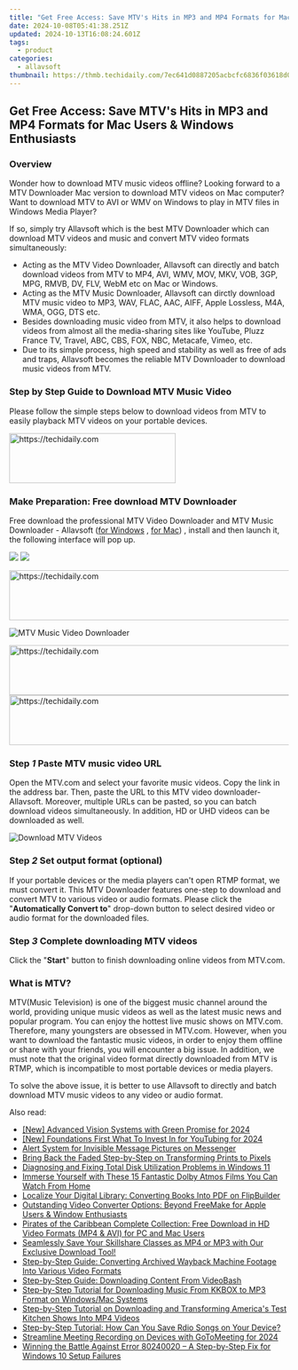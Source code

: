 ```yaml
---
title: "Get Free Access: Save MTV's Hits in MP3 and MP4 Formats for Mac Users & Windows Enthusiasts"
date: 2024-10-08T05:41:38.251Z
updated: 2024-10-13T16:08:24.601Z
tags:
  - product
categories:
  - allavsoft
thumbnail: https://thmb.techidaily.com/7ec641d0887205acbcfc6836f03618d0eee863811c5fb186d0f0c958e752d87a.jpg
---
```


## Get Free Access: Save MTV's Hits in MP3 and MP4 Formats for Mac Users & Windows Enthusiasts

### Overview

Wonder how to download MTV music videos offline? Looking forward to a MTV Downloader Mac version to download MTV videos on Mac computer? Want to download MTV to AVI or WMV on Windows to play in MTV files in Windows Media Player?

If so, simply try Allavsoft which is the best MTV Downloader which can download MTV videos and music and convert MTV video formats simultaneously:

* Acting as the MTV Video Downloader, Allavsoft can directly and batch download videos from MTV to MP4, AVI, WMV, MOV, MKV, VOB, 3GP, MPG, RMVB, DV, FLV, WebM etc on Mac or Windows.
* Acting as the MTV Music Downloader, Allavsoft can dirctly download MTV music video to MP3, WAV, FLAC, AAC, AIFF, Apple Lossless, M4A, WMA, OGG, DTS etc.
* Besides downloading music video from MTV, it also helps to download videos from almost all the media-sharing sites like YouTube, Pluzz France TV, Travel, ABC, CBS, FOX, NBC, Metacafe, Vimeo, etc.
* Due to its simple process, high speed and stability as well as free of ads and traps, Allavsoft becomes the reliable MTV Downloader to download music videos from MTV.

### Step by Step Guide to Download MTV Music Video

Please follow the simple steps below to download videos from MTV to easily playback MTV videos on your portable devices.

<!-- affiliate ads begin -->
<a href="https://wigfever.sjv.io/c/5597632/2005196/22899" target="_top" id="2005196">
  <img src="//a.impactradius-go.com/display-ad/22899-2005196" border="0" alt="https://techidaily.com" width="300" height="90"/>
</a>
<img height="0" width="0" src="https://wigfever.sjv.io/i/5597632/2005196/22899" style="position:absolute;visibility:hidden;" border="0" />
<!-- affiliate ads end -->

### Make Preparation: Free download MTV Downloader

Free download the professional MTV Video Downloader and MTV Music Downloader - Allavsoft ([for Windows](https://tools.techidaily.com/allavsoft/products/) , [for Mac](https://tools.techidaily.com/allavsoft/products/)) , install and then launch it, the following interface will pop up.

[![](https://www.allavsoft.com/how-to/../images/how-to/free-download-win.jpg)](https://tools.techidaily.com/allavsoft/products/) [![](https://www.allavsoft.com/how-to/../images/how-to/free-download-mac.jpg)](https://tools.techidaily.com/allavsoft/products/)

<!-- affiliate ads begin -->
<a href="https://appsumo.8odi.net/c/5597632/2123726/7443" target="_top" id="2123726">
  <img src="//a.impactradius-go.com/display-ad/7443-2123726" border="0" alt="https://techidaily.com" width="600" height="90"/>
</a>
<img height="0" width="0" src="https://appsumo.8odi.net/i/5597632/2123726/7443" style="position:absolute;visibility:hidden;" border="0" />
<!-- affiliate ads end -->

![MTV Music Video Downloader](https://www.allavsoft.com/how-to/../images/allavsoft/screen-shot-600.jpg)

<!-- affiliate ads begin -->
<a href="https://appsumo.8odi.net/c/5597632/2043662/7443" target="_top" id="2043662">
  <img src="//a.impactradius-go.com/display-ad/7443-2043662" border="0" alt="https://techidaily.com" width="728" height="90"/>
</a>
<img height="0" width="0" src="https://appsumo.8odi.net/i/5597632/2043662/7443" style="position:absolute;visibility:hidden;" border="0" />
<!-- affiliate ads end -->

<!-- affiliate ads begin -->
<a href="https://ephamedtechinc.pxf.io/c/5597632/2136624/26400" target="_top" id="2136624">
  <img src="//a.impactradius-go.com/display-ad/26400-2136624" border="0" alt="https://techidaily.com" width="728" height="90"/>
</a>
<img height="0" width="0" src="https://ephamedtechinc.pxf.io/i/5597632/2136624/26400" style="position:absolute;visibility:hidden;" border="0" />
<!-- affiliate ads end -->

### Step _1_ Paste MTV music video URL

Open the MTV.com and select your favorite music videos. Copy the link in the address bar. Then, paste the URL to this MTV video downloader-Allavsoft. Moreover, multiple URLs can be pasted, so you can batch download videos simultaneously. In addition, HD or UHD videos can be downloaded as well.

![Download MTV Videos](https://www.allavsoft.com/how-to/../images/how-to/mtv-download/download-mtv-videos.jpg)

### Step _2_ Set output format (optional)

If your portable devices or the media players can't open RTMP format, we must convert it. This MTV Downloader features one-step to download and convert MTV to various video or audio formats. Please click the "**Automatically Convert to**" drop-down button to select desired video or audio format for the downloaded files.

### Step _3_ Complete downloading MTV videos

Click the "**Start**" button to finish downloading online videos from MTV.com.

### What is MTV?

MTV(Music Television) is one of the biggest music channel around the world, providing unique music videos as well as the latest music news and popular program. You can enjoy the hottest live music shows on MTV.com. Therefore, many youngsters are obsessed in MTV.com. However, when you want to download the fantastic music videos, in order to enjoy them offline or share with your friends, you will encounter a big issue. In addition, we must note that the original video format directly downloaded from MTV is RTMP, which is incompatible to most portable devices or media players.

To solve the above issue, it is better to use Allavsoft to directly and batch download MTV music videos to any video or audio format.

<ins class="adsbygoogle"
     style="display:block"
     data-ad-format="autorelaxed"
     data-ad-client="ca-pub-7571918770474297"
     data-ad-slot="1223367746"></ins>

<ins class="adsbygoogle"
     style="display:block"
     data-ad-client="ca-pub-7571918770474297"
     data-ad-slot="8358498916"
     data-ad-format="auto"
     data-full-width-responsive="true"></ins>

<span class="atpl-alsoreadstyle">Also read:</span>
<div><ul>
<li><a href="https://on-screen-recording.techidaily.com/new-advanced-vision-systems-with-green-promise-for-2024/"><u>[New] Advanced Vision Systems with Green Promise for 2024</u></a></li>
<li><a href="https://eaxpv-info.techidaily.com/new-foundations-first-what-to-invest-in-for-youtubing-for-2024/"><u>[New] Foundations First What To Invest In for YouTubing for 2024</u></a></li>
<li><a href="https://facebook.techidaily.com/alert-system-for-invisible-message-pictures-on-messenger/"><u>Alert System for Invisible Message Pictures on Messenger</u></a></li>
<li><a href="https://fox-blue.techidaily.com/bring-back-the-faded-step-by-step-on-transforming-prints-to-pixels/"><u>Bring Back the Faded Step-by-Step on Transforming Prints to Pixels</u></a></li>
<li><a href="https://win-forum.techidaily.com/diagnosing-and-fixing-total-disk-utilization-problems-in-windows-11/"><u>Diagnosing and Fixing Total Disk Utilization Problems in Windows 11</u></a></li>
<li><a href="https://techno-recovery.techidaily.com/immerse-yourself-with-these-15-fantastic-dolby-atmos-films-you-can-watch-from-home/"><u>Immerse Yourself with These 15 Fantastic Dolby Atmos Films You Can Watch From Home</u></a></li>
<li><a href="https://fox-pages.techidaily.com/localize-your-digital-library-converting-books-into-pdf-on-flipbuilder/"><u>Localize Your Digital Library: Converting Books Into PDF on FlipBuilder</u></a></li>
<li><a href="https://win-lab.techidaily.com/outstanding-video-converter-options-beyond-freemake-for-apple-users-and-window-enthusiasts/"><u>Outstanding Video Converter Options: Beyond FreeMake for Apple Users & Window Enthusiasts</u></a></li>
<li><a href="https://win-lab.techidaily.com/pirates-of-the-caribbean-complete-collection-free-download-in-hd-video-formats-mp4-and-avi-for-pc-and-mac-users/"><u>Pirates of the Caribbean Complete Collection: Free Download in HD Video Formats (MP4 & AVI) for PC and Mac Users</u></a></li>
<li><a href="https://win-lab.techidaily.com/seamlessly-save-your-skillshare-classes-as-mp4-or-mp3-with-our-exclusive-download-tool/"><u>Seamlessly Save Your Skillshare Classes as MP4 or MP3 with Our Exclusive Download Tool!</u></a></li>
<li><a href="https://win-lab.techidaily.com/step-by-step-guide-converting-archived-wayback-machine-footage-into-various-video-formats/"><u>Step-by-Step Guide: Converting Archived Wayback Machine Footage Into Various Video Formats</u></a></li>
<li><a href="https://win-lab.techidaily.com/step-by-step-guide-downloading-content-from-videobash/"><u>Step-by-Step Guide: Downloading Content From VideoBash</u></a></li>
<li><a href="https://win-lab.techidaily.com/step-by-step-tutorial-for-downloading-music-from-kkbox-to-mp3-format-on-windowsmac-systems/"><u>Step-by-Step Tutorial for Downloading Music From KKBOX to MP3 Format on Windows/Mac Systems</u></a></li>
<li><a href="https://win-lab.techidaily.com/step-by-step-tutorial-on-downloading-and-transforming-americas-test-kitchen-shows-into-mp4-videos/"><u>Step-by-Step Tutorial on Downloading and Transforming America's Test Kitchen Shows Into MP4 Videos</u></a></li>
<li><a href="https://win-lab.techidaily.com/step-by-step-tutorial-how-can-you-save-rdio-songs-on-your-device/"><u>Step-by-Step Tutorial: How Can You Save Rdio Songs on Your Device?</u></a></li>
<li><a href="https://screen-capture.techidaily.com/streamline-meeting-recording-on-devices-with-gotomeeting-for-2024/"><u>Streamline Meeting Recording on Devices with GoToMeeting for 2024</u></a></li>
<li><a href="https://techtrends.techidaily.com/winning-the-battle-against-error-80240020-a-step-by-step-fix-for-windows-10-setup-failures/"><u>Winning the Battle Against Error 80240020 – A Step-by-Step Fix for Windows 10 Setup Failures</u></a></li>
</ul></div>

